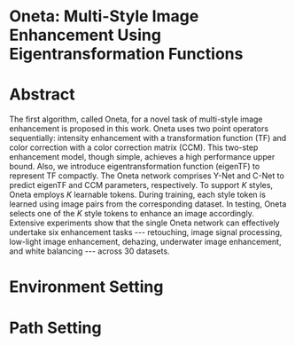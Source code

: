 # Oneta: Multi-Style Image Enhancement Using Eigentransformation Functions




# Abstract
The first algorithm, called Oneta, for a novel task of multi-style image enhancement is proposed in this work. 
Oneta uses two point operators sequentially: intensity enhancement with a transformation function (TF) and color correction with a color correction matrix (CCM). 
This two-step enhancement model, though simple, achieves a high performance upper bound. Also, we introduce eigentransformation function (eigenTF) to represent TF compactly. 
The Oneta network comprises Y-Net and C-Net to predict eigenTF and CCM parameters, respectively. To support $K$ styles, Oneta employs $K$ learnable tokens. 
During training, each style token is learned using image pairs from the corresponding dataset. In testing, Oneta selects one of the $K$ style tokens to enhance an image accordingly. 
Extensive experiments show that the single Oneta network can effectively undertake six enhancement tasks --- retouching, image signal processing, low-light image enhancement, dehazing, underwater image enhancement, and white balancing --- across 30 datasets.

# Environment Setting

# Path Setting
